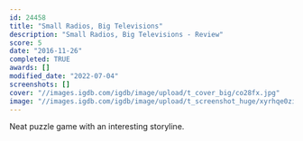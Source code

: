 ```yaml
---
id: 24458
title: "Small Radios, Big Televisions"
description: "Small Radios, Big Televisions - Review"
score: 5
date: "2016-11-26"
completed: TRUE
awards: []
modified_date: "2022-07-04"
screenshots: []
cover: "//images.igdb.com/igdb/image/upload/t_cover_big/co28fx.jpg"
image: "//images.igdb.com/igdb/image/upload/t_screenshot_huge/xyrhqe0zizvu1xnsgzsz.jpg"
---
```

Neat puzzle game with an interesting storyline.